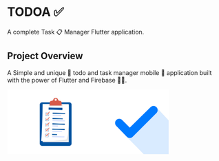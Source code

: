 # TODOA ✅

A complete Task 📋 Manager Flutter application.

## Project Overview
A Simple and unique 🤩 todo and task manager mobile 📱 application built with the power of Flutter and Firebase 💙💛.

<img src="assets/images/Checklist-.png" height="150"><img src="assets/images/Todoa-App.jpg" height="150">

